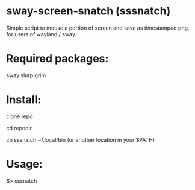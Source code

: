 # sway-screen-snatch (sssnatch)
Simple script to mouse a portion of screen and save as timestamped png, for users of wayland / sway.

# Required packages:
sway
slurp
grim

# Install:
clone repo

cd repodir

cp sssnatch ~/.local/bin (or another location in your $PATH)

# Usage:
$> sssnatch
